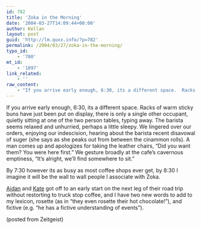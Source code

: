 ```yaml
---
id: 782
title: 'Zoka in the Morning'
date: '2004-03-27T14:09:44+00:00'
author: Kellan
layout: post
guid: 'http://lm.quxx.info/?p=782'
permalink: /2004/03/27/zoka-in-the-morning/
typo_id:
    - '780'
mt_id:
    - '1897'
link_related:
    - ''
raw_content:
    - "If you arrive early enough, 6:30, its a different space.  Racks of warm sticky buns have just been put on display, there is only a single other occupant, quietly sitting at one of the two person tables, typing away.  The barista seems relaxed and unhurried, perhaps a little sleepy.  We lingered over our orders, enjoying our indescision, hearing about the barista recent disavowal of suger (she says as she peaks out from between the cinammon rolls).  A man comes up and apologizes for taking the leather chairs, \\\"Did you want them? You were here first.\\\"  We gesture broadly at the cafe\\'s cavernous emptiness, \\\"It\\'s alright, we\\'ll find somewhere to sit.\\\"\n\nBy 7:30 however its as busy as most coffee shops ever get, by 8:30 I imagine it will be the wall to wall people I associate with Zoka.  \n\n<a href=\\\"http://www.livejournal.com/users/sedesdraconis/\\\">Aidan</a> and <a href=\\\"http://www.livejournal.com/users/architeuthisdux/\\\">Kate</a> got off to an early start on the next leg of their road trip without restorting to truck stop coffee, and I have two new words to add to my lexicon, rosette (as in \\\"they even rosette their hot chocolate!\\\"), and fictive (e.g. \\\"he has a fictive understanding of events\\\").\n\n(posted from Zeitgeist)"
---
```


If you arrive early enough, 6:30, its a different space. Racks of warm sticky buns have just been put on display, there is only a single other occupant, quietly sitting at one of the two person tables, typing away. The barista seems relaxed and unhurried, perhaps a little sleepy. We lingered over our orders, enjoying our indescision, hearing about the barista recent disavowal of suger (she says as she peaks out from between the cinammon rolls). A man comes up and apologizes for taking the leather chairs, “Did you want them? You were here first.” We gesture broadly at the cafe’s cavernous emptiness, “It’s alright, we’ll find somewhere to sit.”

By 7:30 however its as busy as most coffee shops ever get, by 8:30 I imagine it will be the wall to wall people I associate with Zoka.

[Aidan](http://www.livejournal.com/users/sedesdraconis/) and [Kate](http://www.livejournal.com/users/architeuthisdux/) got off to an early start on the next leg of their road trip without restorting to truck stop coffee, and I have two new words to add to my lexicon, rosette (as in “they even rosette their hot chocolate!”), and fictive (e.g. “he has a fictive understanding of events”).

(posted from Zeitgeist)